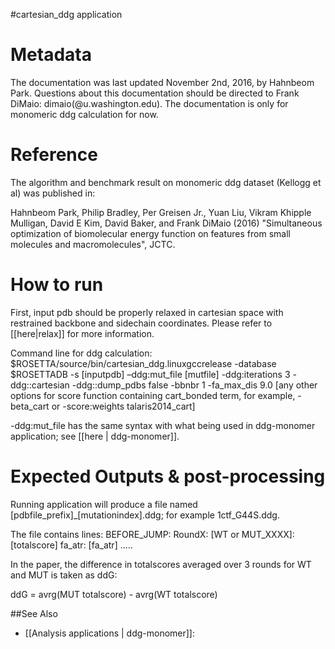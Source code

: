 #cartesian\_ddg application

Metadata
========
The documentation was last updated November 2nd, 2016, by Hahnbeom Park. Questions about this documentation should be directed to Frank DiMaio: dimaio(@u.washington.edu). The documentation is only for monomeric ddg calculation for now.

Reference
==========

The algorithm and benchmark result on monomeric ddg dataset (Kellogg et al) was published in:

Hahnbeom Park, Philip Bradley, Per Greisen Jr., Yuan Liu, Vikram Khipple Mulligan, David E Kim, David Baker, and Frank DiMaio (2016) "Simultaneous optimization of biomolecular energy function on features from small molecules and macromolecules", JCTC. 

How to run
==========
First, input pdb should be properly relaxed in cartesian space with restrained backbone and sidechain coordinates. Please refer to [[here|relax]] for more information. 

Command line for ddg calculation:
$ROSETTA/source/bin/cartesian\_ddg.linuxgccrelease 
-database $ROSETTADB
-s [inputpdb] 
–ddg:mut\_file [mutfile] 
-ddg:iterations 3 -ddg::cartesian 
-ddg::dump\_pdbs false 
-bbnbr 1 -fa\_max\_dis 9.0
[any other options for score function containing cart_bonded term, for example, -beta\_cart or -score:weights talaris2014\_cart]

-ddg:mut\_file has the same syntax with what being used in ddg-monomer application; see [[here | ddg-monomer]].

Expected Outputs & post-processing
===============
Running application will produce a file named [pdbfile_prefix]\_[mutationindex].ddg; for example 1ctf\_G44S.ddg. 

The file contains lines:
BEFORE_JUMP: RoundX: [WT or MUT\_XXXX]: [totalscore] fa_atr: [fa\_atr] .....

In the paper, the difference in totalscores averaged over 3 rounds for WT and MUT is taken as ddG:

ddG = avrg(MUT totalscore) - avrg(WT totalscore)

##See Also
* [[Analysis applications | ddg-monomer]]: 